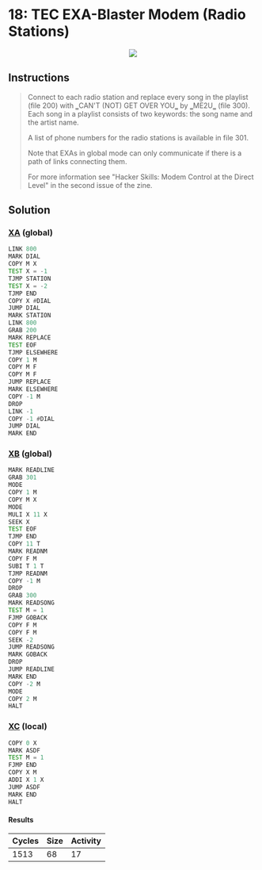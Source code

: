 # 18: TEC EXA-Blaster Modem (Radio Stations)

<div align="center"><img src="EXAPUNKS - TEC EXA-Blaster™ Modem (1513, 68, 17, 2023-10-07-23-56-17).gif" /></div>

## Instructions
> ﻿Connect to each radio station and replace every song in the playlist (file 200) with ‗CAN'T (NOT) GET OVER YOU‗ by ‗ME2U‗ (file 300). Each song in a playlist consists of two keywords: the song name and the artist name.
> 
> A list of phone numbers for the radio stations is available in file 301.
> 
> Note that EXAs in global mode can only communicate if there is a path of links connecting them.
> 
> For more information see "Hacker Skills: Modem Control at the Direct Level" in the second issue of the zine.

## Solution

### [XA](XA.exa) (global)
```asm
LINK 800
MARK DIAL
COPY M X
TEST X = -1
TJMP STATION
TEST X = -2
TJMP END
COPY X #DIAL
JUMP DIAL
MARK STATION
LINK 800
GRAB 200
MARK REPLACE
TEST EOF
TJMP ELSEWHERE
COPY 1 M
COPY M F
COPY M F
JUMP REPLACE
MARK ELSEWHERE
COPY -1 M
DROP
LINK -1
COPY -1 #DIAL
JUMP DIAL
MARK END
```

### [XB](XB.exa) (global)
```asm
MARK READLINE
GRAB 301
MODE
COPY 1 M
COPY M X
MODE
MULI X 11 X
SEEK X
TEST EOF
TJMP END
COPY 11 T
MARK READNM
COPY F M
SUBI T 1 T
TJMP READNM
COPY -1 M
DROP
GRAB 300
MARK READSONG
TEST M = 1
FJMP GOBACK
COPY F M
COPY F M 
SEEK -2
JUMP READSONG
MARK GOBACK
DROP
JUMP READLINE
MARK END
COPY -2 M
MODE
COPY 2 M
HALT
```

### [XC](XC.exa) (local)
```asm
COPY 0 X
MARK ASDF
TEST M = 1
FJMP END
COPY X M
ADDI X 1 X
JUMP ASDF
MARK END
HALT
```

#### Results
| Cycles | Size | Activity |
|--------|------|----------|
| 1513   | 68   | 17       |
